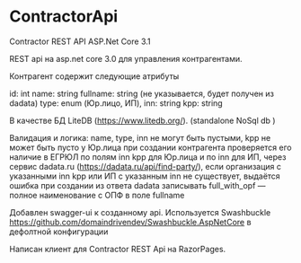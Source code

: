 # ContractorApi
Contractor REST API ASP.Net Core 3.1 

REST api на asp.net core 3.0 для управления контрагентами.

Контрагент содержит следующие атрибуты

id: int
name: string
fullname: string (не указывается, будет получен из dadata)
type: enum (Юр.лицо, ИП),
inn: string
kpp: string

В качестве БД LiteDB (https://www.litedb.org/). (standalone NoSql db )

Валидация и логика:
name, type, inn не могут быть пустыми, kpp не может быть пусто у Юр.лица
при создании контрагента проверяется его наличие в ЕГРЮЛ по полям inn kpp для Юр.лица и по inn для ИП, через сервис dadata.ru (https://dadata.ru/api/find-party/),
если организация с указанными inn kpp или ИП с указанным inn не существует, выдаётся ошибка
при создании из ответа dadata записывать full_with_opf — полное наименование с ОПФ в поле fullname

Добавлен swagger-ui к созданному api. Используется Swashbuckle https://github.com/domaindrivendev/Swashbuckle.AspNetCore в дефолтной конфигурации

Написан клиент для Contractor REST Api на RazorPages.
